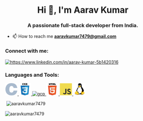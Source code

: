 <h1 align="center">Hi 👋, I'm Aarav Kumar</h1>
<h3 align="center">A passionate full-stack developer from India.</h3>

- 📫 How to reach me **aaravkumar7479@gmail.com**

<h3 align="left">Connect with me:</h3>
<p align="left">
<a href="https://www.linkedin.com/in/aarav-kumar-5b1420316" target="blank"><img align="center" src="https://raw.githubusercontent.com/rahuldkjain/github-profile-readme-generator/master/src/images/icons/Social/linked-in-alt.svg" alt="https://www.linkedin.com/in/aarav-kumar-5b1420316" height="30" width="40" /></a>
</p>

<h3 align="left">Languages and Tools:</h3>
<p align="left"> <a href="https://www.cprogramming.com/" target="_blank" rel="noreferrer"> <img src="https://raw.githubusercontent.com/devicons/devicon/master/icons/c/c-original.svg" alt="c" width="40" height="40"/> </a> <a href="https://www.w3schools.com/css/" target="_blank" rel="noreferrer"> <img src="https://raw.githubusercontent.com/devicons/devicon/master/icons/css3/css3-original-wordmark.svg" alt="css3" width="40" height="40"/> </a> <a href="https://cloud.google.com" target="_blank" rel="noreferrer"> <img src="https://www.vectorlogo.zone/logos/google_cloud/google_cloud-icon.svg" alt="gcp" width="40" height="40"/> </a> <a href="https://www.w3.org/html/" target="_blank" rel="noreferrer"> <img src="https://raw.githubusercontent.com/devicons/devicon/master/icons/html5/html5-original-wordmark.svg" alt="html5" width="40" height="40"/> </a> <a href="https://developer.mozilla.org/en-US/docs/Web/JavaScript" target="_blank" rel="noreferrer"> <img src="https://raw.githubusercontent.com/devicons/devicon/master/icons/javascript/javascript-original.svg" alt="javascript" width="40" height="40"/> </a> <a href="https://www.linux.org/" target="_blank" rel="noreferrer"> <img src="https://raw.githubusercontent.com/devicons/devicon/master/icons/linux/linux-original.svg" alt="linux" width="40" height="40"/> </a> </p>



<p>&nbsp;<img align="center" src="https://github-readme-stats.vercel.app/api?username=aaravkumar7479&show_icons=true&locale=en" alt="aaravkumar7479" /></p>

<p><img align="center" src="https://github-readme-streak-stats.herokuapp.com/?user=aaravkumar7479&" alt="aaravkumar7479" /></p>

